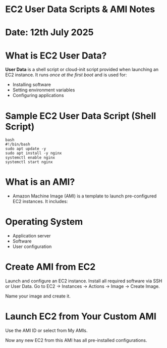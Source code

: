 #  EC2 User Data Scripts & AMI Notes

# Date: 12th July 2025

# What is EC2 User Data?

**User Data** is a shell script or cloud-init script provided when launching an EC2 instance. It runs *once at the first boot* and is used for:
- Installing software
- Setting environment variables
- Configuring applications

# Sample EC2 User Data Script (Shell Script)

```
bash
#!/bin/bash
sudo apt update -y
sudo apt install -y nginx
systemctl enable nginx
systemctl start nginx

```

# What is an AMI?
- Amazon Machine Image (AMI) is a template to launch pre-configured EC2 instances. It includes:

# Operating System

- Application server
- Software
- User configuration

# Create AMI from EC2
Launch and configure an EC2 instance.
Install all required software via SSH or User Data.
Go to EC2 → Instances → Actions → Image → Create Image.

Name your image and create it.

# Launch EC2 from Your Custom AMI
Use the AMI ID or select from My AMIs.

Now any new EC2 from this AMI has all pre-installed configurations.


